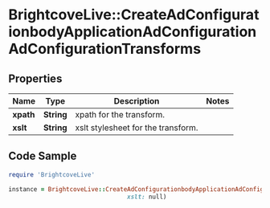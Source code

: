 # BrightcoveLive::CreateAdConfigurationbodyApplicationAdConfigurationAdConfigurationTransforms

## Properties

Name | Type | Description | Notes
------------ | ------------- | ------------- | -------------
**xpath** | **String** | xpath for the transform. | 
**xslt** | **String** | xslt stylesheet for the transform. | 

## Code Sample

```ruby
require 'BrightcoveLive'

instance = BrightcoveLive::CreateAdConfigurationbodyApplicationAdConfigurationAdConfigurationTransforms.new(xpath: null,
                                 xslt: null)
```


